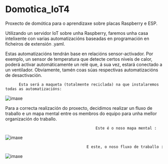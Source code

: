 # Domotica_IoT4
Proxecto de domótica para o aprendizaxe sobre placas Raspberry e ESP.

Utilizando un servidor IoT sobre unha Raspberry, faremos unha casa intelixente con varias automatizacións baseadas en programación en ficheiros de extensión .yaml.

Estas automatizacións tendrán base en relacións sensor-activador. Por exemplo, un sensor de temperatura que detecte certos niveis de calor, poderá activar automáticamente un relé que, á sua vez, estará conectado a un ventilador. Obviamente, tamén coas súas respectivas automatizacións de desactivación.
                            
          Esta será a maqueta (totalmente reciclada) na que instalaremos todas as automatizacións:
![imaxe](https://user-images.githubusercontent.com/129267156/235866331-bed1aa4a-9fd3-4e83-a247-ff30ceac1f51.png)


Para a correcta realización do proxecto, decidimos realizar un fluxo de traballo e un mapa mental entre os membros do equipo para unha mellor organización do traballo.

                                            Este é o noso mapa mental :

![imaxe](https://user-images.githubusercontent.com/129267156/235868421-fa19e1c3-6826-4cca-8e32-3e3d2ceb917b.png)

                                        E este, o noso fluxo de traballo :
                                                
![imaxe](https://user-images.githubusercontent.com/129267156/235869151-fcc0175a-c4fe-49d4-b6de-1caadf519fc7.png)
